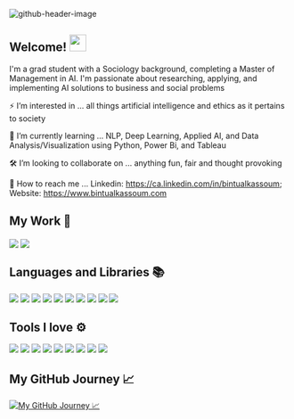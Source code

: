 ![github-header-image](https://user-images.githubusercontent.com/96799559/169418351-709733e3-e472-4148-9d36-edb1f45fdf6d.png)


## Welcome! <img                  src="https://raw.githubusercontent.com/MartinHeinz/MartinHeinz/master/wave.gif" width="30px"> 

I'm a grad student with a Sociology background, completing a Master of Management in AI. I'm passionate about researching, applying, and implementing AI solutions to business and social problems

⚡️ I’m interested in ... all things artificial intelligence and ethics as it pertains to society 

📓 I’m currently learning ... NLP, Deep Learning, Applied AI, and Data Analysis/Visualization using Python, Power Bi, and Tableau 

🛠 I’m looking to collaborate on ... anything fun, fair and thought provoking

📲 How to reach me ... Linkedin: https://ca.linkedin.com/in/bintualkassoum; Website: https://www.bintualkassoum.com

## My Work 📌
<img align="center" src="https://github-readme-stats.vercel.app/api/pin/?username=bintualkassoum&repo=fair-ml-project&title_color=F25757&text_color=9C91BF&icon_color=6C91BF&bg_color=373737" link="https://github.com/bintualkassoum/fair-ml-project" />

<img align="center" src="https://github-readme-stats.vercel.app/api/pin/?username=bintualkassoum&repo=nextflix-rooms-project&title_color=F25757&text_color=9C91BF&icon_color=6C91BF&bg_color=373737" />

## Languages and Libraries 📚
![](https://img.shields.io/badge/Code-Python-informational?style=flat&logo=python&logoColor=white&color=6C91BF)
![](https://img.shields.io/badge/Code-SQL-informational?style=flat&logo=postgresql&logoColor=white&color=6C91BF)
![](https://img.shields.io/badge/Library-Numpy-informational?style=flat&logo=numpy&logoColor=white&color=6C91BF)
![](https://img.shields.io/badge/Library-Pandas-informational?style=flat&logo=pandas&logoColor=white&color=6C91BF)
![](https://img.shields.io/badge/Library-Matplotlib-informational?style=flat&logo=matplotlib&logoColor=white&color=6C91BF)
![](https://img.shields.io/badge/Library-Seaborn-informational?style=flat&logo=seaborn&logoColor=white&color=6C91BF)
![](https://img.shields.io/badge/Library-Plotly-informational?style=flat&logo=plotly&logoColor=white&color=6C91BF)
![](https://img.shields.io/badge/Library-TensorFlow-informational?style=flat&logo=tensorflow&logoColor=white&color=6C91BF)
![](https://img.shields.io/badge/Library-Keras-informational?style=flat&logo=keras&logoColor=white&color=6C91BF)
![](https://img.shields.io/badge/Library-NLTK-informational?style=flat&logo=nltk&logoColor=white&color=6C91BF)

## Tools I love ⚙️
![](https://img.shields.io/badge/Tool-PyCharm-informational?style=flat&logo=pycharm&logoColor=white&color=9C91BF)
![](https://img.shields.io/badge/Tool-PowerBi-informational?style=flat&logo=powerbi&logoColor=white&color=9C91BF)
![](https://img.shields.io/badge/Tool-Tableau-informational?style=flat&logo=tableau&logoColor=white&color=9C91BF)
![](https://img.shields.io/badge/Tool-Figma-informational?style=flat&logo=figma&logoColor=white&color=9C91BF)
![](https://img.shields.io/badge/Tool-Balsamiq-informational?style=flat&logo=balsamiq&logoColor=white&color=9C91BF)
![](https://img.shields.io/badge/Tool-Adobe%20Illustrator-informational?style=flat&logo=adobeillustrator&logoColor=white&color=9C91BF)
![](https://img.shields.io/badge/Tool-Canva-informational?style=flat&logo=canva&logoColor=white&color=9C91BF)
![](https://img.shields.io/badge/Tool-Word%20Press%20Elementor-informational?style=flat&logo=elementor&logoColor=white&color=9C91BF)
![](https://img.shields.io/badge/Tool-Final%20Cut%20Pro-informational?style=flat&logo=finalcutpro&logoColor=white&color=9C91BF)

## My GitHub Journey 📈

<a href="https://github.com/bintualkassoum/bintualkassoum">
  <img align="center" src="https://github-readme-stats.vercel.app/api?username=bintualkassoum&show_icons=true&line_height=27&count_private=true&title_color=F25757&text_color=9C91BF&icon_color=6C91BF&bg_color=373737" alt="My GitHub Journey 📈" />
</a>
